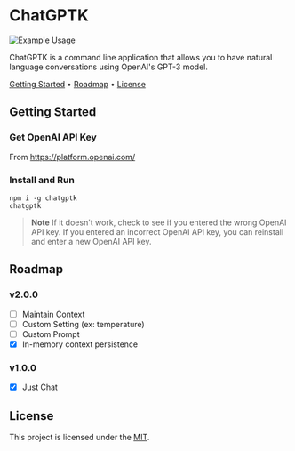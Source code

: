 # ChatGPTK

![Example Usage](https://user-images.githubusercontent.com/25793226/231748370-1e576a66-b0a0-4949-9d15-a5fc4db37b03.gif)

ChatGPTK is a command line application that allows you to have natural language conversations using OpenAI's GPT-3 model.

<a href="#getting-started">Getting Started</a> •
<a href="#roadmap">Roadmap</a> •
<a href="#license">License</a>

<!-- -- -- -- -- -- -- -- -- -- -- -- -- -- -- -- -- -- -- -- -- -- -- -->

## Getting Started

### Get OpenAI API Key

From https://platform.openai.com/

### Install and Run

```
npm i -g chatgptk
chatgptk
```

> **Note**
> If it doesn't work, check to see if you entered the wrong OpenAI API key.
> If you entered an incorrect OpenAI API key, you can reinstall and enter a new OpenAI API key.

<!-- -- -- -- -- -- -- -- -- -- -- -- -- -- -- -- -- -- -- -- -- -- -- -->

## Roadmap

### v2.0.0

- [ ] Maintain Context
- [ ] Custom Setting (ex: temperature)
- [ ] Custom Prompt
- [x] In-memory context persistence

### v1.0.0

- [x] Just Chat

<!-- -- -- -- -- -- -- -- -- -- -- -- -- -- -- -- -- -- -- -- -- -- -- -->

## License

This project is licensed under the [MIT](./LICENSE).

<!-- -- -- -- -- -- -- -- -- -- -- -- -- -- -- -- -- -- -- -- -- -- -- -->
